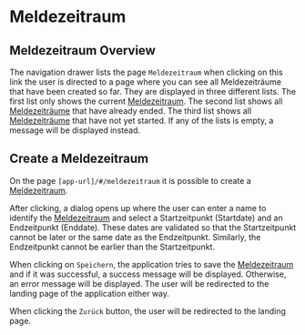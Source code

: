 # Meldezeitraum

## Meldezeitraum Overview
The navigation drawer lists the page `Meldezeitraum` when clicking on this link the user is directed to a page
where  you can see all Meldezeiträume that have been created so far.
They are displayed in three different lists.
The first list only shows the current [Meldezeitraum](../glossary.md#meldezeitraum).
The second list shows all [Meldezeiträume](../glossary.md#meldezeitraum) that have already ended.
The third list shows all [Meldezeiträume](../glossary.md#meldezeitraum) that have not yet started.
If any of the lists is empty, a message will be displayed instead.

## Create a Meldezeitraum
On the page `[app-url]/#/meldezeitraum` it is possible to create a [Meldezeitraum](../glossary.md#meldezeitraum).

After clicking, a dialog opens up where the user can enter a name to identify the [Meldezeitraum](../glossary.md#meldezeitraum) and select a Startzeitpunkt (Startdate) and an Endzeitpunkt (Enddate).
These dates are validated so that the Startzeitpunkt cannot be later or the same date as the Endzeitpunkt. Similarly, the Endzeitpunkt cannot be earlier than the Startzeitpunkt.

When clicking on `Speichern`, the application tries to save the [Meldezeitraum](../glossary.md#meldezeitraum) and if it was successful, a success message will be displayed.
Otherwise, an error message will be displayed.
The user will be redirected to the landing page of the application either way.

When clicking the `Zurück` button, the user will be redirected to the landing page.
